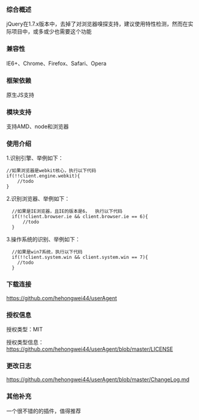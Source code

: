 ### 综合概述

jQuery在1.7.x版本中，去掉了对浏览器嗅探支持，建议使用特性检测，然而在实际项目中，或多或少也需要这个功能

### 兼容性

IE6+、Chrome、Firefox、Safari、Opera

### 框架依赖

原生JS支持

### 模块支持

支持AMD、node和浏览器

### 使用介绍
1.识别引擎、举例如下：
    
    //如果浏览器是webkit核心，执行以下代码
    if(!!client.engine.webkit){
        //todo
    }
   
2.识别浏览器、举例如下：
        
      //如果是IE浏览器，且IE的版本是6，  执行以下代码
      if(!!client.browser.ie && client.browser.ie == 6){
          //todo
      }  
      
3.操作系统的识别、举例如下：
      
      //如果是win7系统，执行以下代码
      if(!!client.system.win && client.system.win == 7){
        //todo
      }
    
### 下载连接

https://github.com/hehongwei44/userAgent

### 授权信息

授权类型：MIT

授权类型信息：https://github.com/hehongwei44/userAgent/blob/master/LICENSE

### 更改日志

https://github.com/hehongwei44/userAgent/blob/master/ChangeLog.md

### 其他补充

一个很不错的的插件，值得推荐



